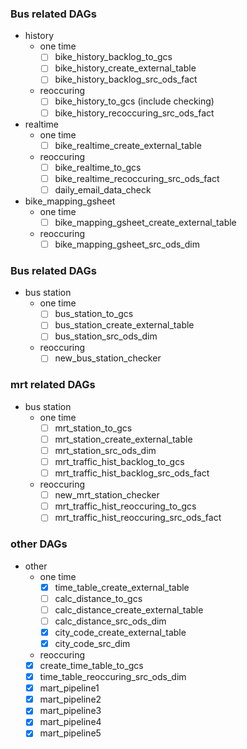 ### Bus related DAGs
- history
  - one time
    - [ ] bike_history_backlog_to_gcs
    - [ ] bike_history_create_external_table
    - [ ] bike_history_backlog_src_ods_fact
  - reoccuring
    - [ ] bike_history_to_gcs (include checking)
    - [ ] bike_history_recoccuring_src_ods_fact
- realtime
  - one time
    - [ ] bike_realtime_create_external_table
  - reoccuring
    - [ ] bike_realtime_to_gcs
    - [ ] bike_realtime_recoccuring_src_ods_fact
    - [ ] daily_email_data_check
- bike_mapping_gsheet
  - one time
    - [ ] bike_mapping_gsheet_create_external_table
  - reoccuring
    - [ ] bike_mapping_gsheet_src_ods_dim

### Bus related DAGs
- bus station
  - one time
    - [ ] bus_station_to_gcs
    - [ ] bus_station_create_external_table
    - [ ] bus_station_src_ods_dim
  - reoccuring
    - [ ] new_bus_station_checker
### mrt related DAGs
- bus station
  - one time
    - [ ] mrt_station_to_gcs
    - [ ] mrt_station_create_external_table
    - [ ] mrt_station_src_ods_dim
    - [ ] mrt_traffic_hist_backlog_to_gcs
    - [ ] mrt_traffic_hist_backlog_src_ods_fact
  - reoccuring
    - [ ] new_mrt_station_checker
    - [ ] mrt_traffic_hist_reoccuring_to_gcs
    - [ ] mrt_traffic_hist_reoccuring_src_ods_fact
### other DAGs
- other
  - one time
    - [x] time_table_create_external_table
    - [ ] calc_distance_to_gcs
    - [ ] calc_distance_create_external_table
    - [ ] calc_distance_src_ods_dim
    - [x] city_code_create_external_table
    - [x] city_code_src_dim
  -  reoccuring
    - [x] create_time_table_to_gcs
    - [x] time_table_reoccuring_src_ods_dim
    - [x] mart_pipeline1
    - [x] mart_pipeline2
    - [x] mart_pipeline3
    - [x] mart_pipeline4
    - [x] mart_pipeline5
